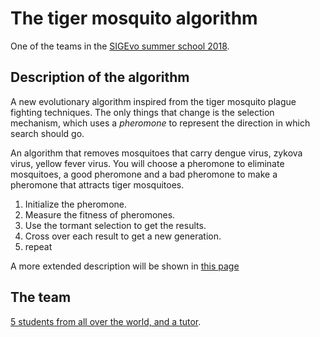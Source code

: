 # The tiger mosquito algorithm

One of the teams in the [SIGEvo summer school 2018](https://sigevo-summer-school-2018.github.io).

## Description of the algorithm

A new evolutionary algorithm inspired from the tiger mosquito plague fighting techniques. The only things that change is the selection mechanism, which uses a *pheromone* to represent the direction in which search should go.

An algorithm that removes mosquitoes that carry dengue virus, zykova virus, yellow fever virus. You will choose a pheromone to eliminate mosquitoes, a good pheromone and a bad pheromone to make a pheromone that attracts tiger mosquitoes.

1. Initialize the pheromone.
2. Measure the fitness of pheromones.
3. Use the tormant selection to get the results.
4. Cross over each result to get a new generation.
5. repeat

A more extended description will be shown in [this page](algorithm.md)

## The team

[5 students from all over the world, and a tutor](team.md).
